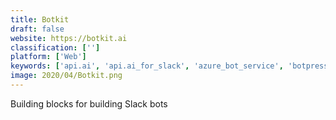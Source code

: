 ```yaml
---
title: Botkit
draft: false 
website: https://botkit.ai
classification: ['']
platform: ['Web']
keywords: ['api.ai', 'api.ai_for_slack', 'azure_bot_service', 'botpress', 'collect.chat', 'dialogflow', 'flow_xo', 'gomix', 'ibm_watson', 'messenger_platform', 'meya.ai', 'octane_ai', 'rasa_core', 'recast.ai', 'tars', 'telegram_bot_platform', 'viseo_bot_maker', 'botwick', 'smooch']
image: 2020/04/Botkit.png
---
```

Building blocks for building Slack bots